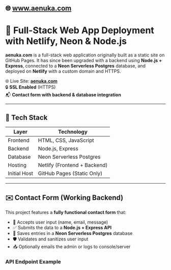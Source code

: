 ## 🌐 www.aenuka.com  
# 🚀 Full-Stack Web App Deployment with Netlify, Neon & Node.js

**aenuka.com** is a full-stack web application originally built as a static site on GitHub Pages. It has since been upgraded with a backend using **Node.js + Express**, connected to a **Neon Serverless Postgres** database, and deployed on **Netlify** with a custom domain and HTTPS.

🌐 Live Site: [**aenuka.com**](https://www.aenuka.com)  
🔒 **SSL Enabled** (HTTPS)  
📬 **Contact form with backend & database integration**

---

## 🧱 Tech Stack

| Layer        | Technology                    |
|--------------|-------------------------------|
| Frontend     | HTML, CSS, JavaScript         |
| Backend      | Node.js, Express              |
| Database     | Neon Serverless Postgres      |
| Hosting      | Netlify (Frontend + Backend)  |
| Initial Host | GitHub Pages (Static Only)    |

---

## ✉️ Contact Form (Working Backend)

This project features a **fully functional contact form** that:

- 📨 Accepts user input (name, email, message)
- ✅ Submits the data to a **Node.js + Express API**
- 💾 Saves entries in a **Neon Serverless Postgres** database
- 🛡️ Validates and sanitizes user input
- 📤 Optionally emails the admin or logs to console/server

### API Endpoint Example

